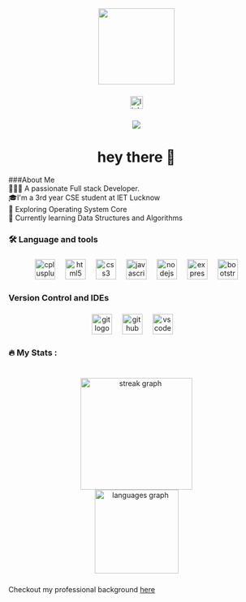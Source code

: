 <div align="center">
  <img height="150" src="https://camo.githubusercontent.com/62da68eb62b1e5f175f7d1f0191dd89a653d7908feb22d37d4a0ab07365d6791/68747470733a2f2f6d656469612e67697068792e636f6d2f6d656469612f4d3967624264396e6244724f5475314d71782f67697068792e676966"  />
</div>

###

<div align="center">
  <a href="https://www.linkedin.com/in/gaurav-verma321/" target="_blank">
    <img src="https://img.shields.io/static/v1?message=LinkedIn&logo=linkedin&label=&color=0077B5&logoColor=white&labelColor=&style=for-the-badge" height="25" alt="linkedin logo"  />
  </a>
</div>

###

<div align="center">
  <img src="https://visitor-badge.laobi.icu/badge?page_id=Gaurav-Verma07.Gaurav-Verma07&"  />
</div>

###

<h1 align="center">hey there 👋</h1>

###About Me
<br/>
👨🏽‍💻 A passionate Full stack Developer.<br> 🎓I'm a 3rd year CSE student at IET Lucknow<br>🎨 Exploring Operating System Core<br>🌱 Currently learning Data Structures and Algorithms<br>
###

<h3 align="left">🛠 Language and tools</h3>

###

<div align="center">
  <img src="https://img.shields.io/badge/C++-00599C?logo=cplusplus&logoColor=white&style=for-the-badge" height="40" alt="cplusplus logo"  />
  <img width="12" />
  <img src="https://img.shields.io/badge/HTML5-E34F26?logo=html5&logoColor=white&style=for-the-badge" height="40" alt="html5 logo"  />
  <img width="12" />
  <img src="https://img.shields.io/badge/CSS3-1572B6?logo=css3&logoColor=white&style=for-the-badge" height="40" alt="css3 logo"  />
  <img width="12" />
  <img src="https://img.shields.io/badge/JavaScript-F7DF1E?logo=javascript&logoColor=black&style=for-the-badge" height="40" alt="javascript logo"  />
  <img width="12" />
  <img src="https://img.shields.io/badge/Node.js-339933?logo=nodedotjs&logoColor=white&style=for-the-badge" height="40" alt="nodejs logo"  />
  <img width="12" />
  <img src="https://img.shields.io/badge/Express-000000?logo=express&logoColor=white&style=for-the-badge" height="40" alt="express logo"  />
  <img width="12" />
  <img src="https://img.shields.io/badge/Bootstrap-7952B3?logo=bootstrap&logoColor=white&style=for-the-badge" height="40" alt="bootstrap logo"  />
</div>

###


<h3 align="left">Version Control and IDEs</h3>

###

<div align="center">
  <img src="https://img.shields.io/badge/Git-F05032?logo=git&logoColor=white&style=for-the-badge" height="40" alt="git logo"  />
  <img width="12" />
  <img src="https://img.shields.io/badge/GitHub-181717?logo=github&logoColor=white&style=for-the-badge" height="40" alt="github logo"  />
  <img width="12" />
  <img src="https://img.shields.io/badge/Visual Studio Code-007ACC?logo=visualstudiocode&logoColor=white&style=for-the-badge" height="40" alt="vscode logo"  />
  <img width="12" />
</div>

###

<h3 align="left">🔥   My Stats :</h3>

###

<br clear="both">

<div align="center">
  <img src="https://streak-stats.demolab.com?user=Gaurav-Verma07&locale=en&mode=daily&theme=tokyonight&hide_border=true&border_radius=5&order=3" height="220" alt="streak graph"  />
  <br/>
  <img src="https://github-readme-stats.vercel.app/api/top-langs?username=Gaurav-Verma07&locale=en&hide_title=false&layout=compact&card_width=320&langs_count=5&theme=tokyonight&hide_border=true&order=2" height="165" alt="languages graph"  />
</div>

###

Checkout my professional background <a href="https://drive.google.com/file/d/10McS5nqg-Q5HuDjdTSv8VawiqmZ-LRV4/view?usp=sharing" > here</a>
